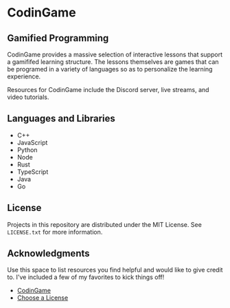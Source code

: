 # CodinGame

## Gamified Programming

CodinGame provides a massive selection of interactive lessons that support a gamififed learning structure. The lessons themselves are games that can be programed in a variety of languages so as to personalize the learning experience.

Resources for CodinGame include the Discord server, live streams, and video tutorials.

## Languages and Libraries

* C++
* JavaScript
* Python
* Node
* Rust
* TypeScript
* Java
* Go

<!-- LICENSE -->
## License

Projects in this repository are distributed under the MIT License. See `LICENSE.txt` for more information.

<!-- ACKNOWLEDGMENTS -->
## Acknowledgments

Use this space to list resources you find helpful and would like to give credit to. I've included a few of my favorites to kick things off!

* [CodinGame](https://codingame.com)
* [Choose a License](https://choosealicense.com)
